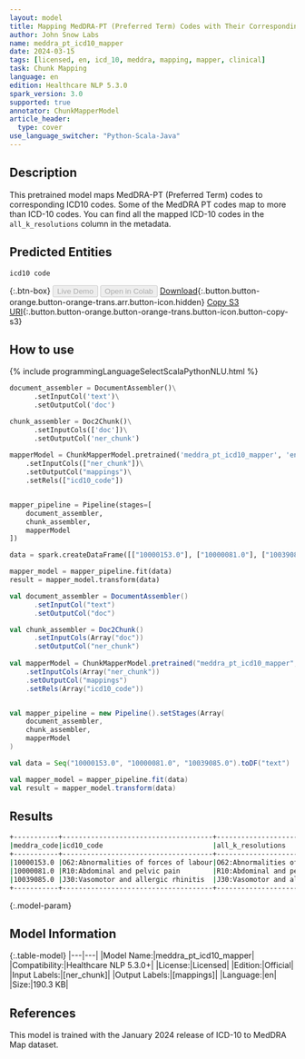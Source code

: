 ```yaml
---
layout: model
title: Mapping MedDRA-PT (Preferred Term) Codes with Their Corresponding ICD-10 Codes
author: John Snow Labs
name: meddra_pt_icd10_mapper
date: 2024-03-15
tags: [licensed, en, icd_10, meddra, mapping, mapper, clinical]
task: Chunk Mapping
language: en
edition: Healthcare NLP 5.3.0
spark_version: 3.0
supported: true
annotator: ChunkMapperModel
article_header:
  type: cover
use_language_switcher: "Python-Scala-Java"
---
```


## Description

This pretrained model maps MedDRA-PT (Preferred Term) codes to corresponding ICD10 codes. Some of the MedDRA PT codes map to more than ICD-10 codes. You can find all the mapped ICD-10 codes in the `all_k_resolutions` column in the metadata.

## Predicted Entities

`icd10 code`

{:.btn-box}
<button class="button button-orange" disabled>Live Demo</button>
<button class="button button-orange" disabled>Open in Colab</button>
[Download](https://s3.amazonaws.com/auxdata.johnsnowlabs.com/clinical/models/meddra_pt_icd10_mapper_en_5.3.0_3.0_1710509108182.zip){:.button.button-orange.button-orange-trans.arr.button-icon.hidden}
[Copy S3 URI](s3://auxdata.johnsnowlabs.com/clinical/models/meddra_pt_icd10_mapper_en_5.3.0_3.0_1710509108182.zip){:.button.button-orange.button-orange-trans.button-icon.button-copy-s3}

## How to use

<div class="tabs-box" markdown="1">
{% include programmingLanguageSelectScalaPythonNLU.html %}
  
```python
document_assembler = DocumentAssembler()\
      .setInputCol('text')\
      .setOutputCol('doc')

chunk_assembler = Doc2Chunk()\
      .setInputCols(['doc'])\
      .setOutputCol('ner_chunk')
 
mapperModel = ChunkMapperModel.pretrained('meddra_pt_icd10_mapper', 'en', 'clinical/models')\
    .setInputCols(["ner_chunk"])\
    .setOutputCol("mappings")\
    .setRels(["icd10_code"])


mapper_pipeline = Pipeline(stages=[
    document_assembler,
    chunk_assembler,
    mapperModel
])

data = spark.createDataFrame([["10000153.0"], ["10000081.0"], ["10039085.0"]]).toDF("text")

mapper_model = mapper_pipeline.fit(data)
result = mapper_model.transform(data)
```
```scala
val document_assembler = DocumentAssembler()
      .setInputCol("text")
      .setOutputCol("doc")

val chunk_assembler = Doc2Chunk()
      .setInputCols(Array("doc"))
      .setOutputCol("ner_chunk")
 
val mapperModel = ChunkMapperModel.pretrained("meddra_pt_icd10_mapper", "en", "clinical/models")
    .setInputCols(Array("ner_chunk"))
    .setOutputCol("mappings")
    .setRels(Array("icd10_code"))


val mapper_pipeline = new Pipeline().setStages(Array(
    document_assembler,
    chunk_assembler,
    mapperModel
)

val data = Seq("10000153.0", "10000081.0", "10039085.0").toDF("text")

val mapper_model = mapper_pipeline.fit(data)
val result = mapper_model.transform(data)
```
</div>

## Results

```bash
+-----------+-------------------------------------+------------------------------------------------------------------------------------------------------------------------------------------+
|meddra_code|icd10_code                           |all_k_resolutions                                                                                                                         |
+-----------+-------------------------------------+------------------------------------------------------------------------------------------------------------------------------------------+
|10000153.0 |O62:Abnormalities of forces of labour|O62:Abnormalities of forces of labour:::O62.8:Other abnormalities of forces of labour:::O62.9:Abnormality of forces of labour, unspecified|
|10000081.0 |R10:Abdominal and pelvic pain        |R10:Abdominal and pelvic pain:::R10.4:Other and unspecified abdominal pain                                                                |
|10039085.0 |J30:Vasomotor and allergic rhinitis  |J30:Vasomotor and allergic rhinitis:::J30.3:Other allergic rhinitis:::J30.4:Allergic rhinitis, unspecified                                |
+-----------+-------------------------------------+------------------------------------------------------------------------------------------------------------------------------------------+
```

{:.model-param}
## Model Information

{:.table-model}
|---|---|
|Model Name:|meddra_pt_icd10_mapper|
|Compatibility:|Healthcare NLP 5.3.0+|
|License:|Licensed|
|Edition:|Official|
|Input Labels:|[ner_chunk]|
|Output Labels:|[mappings]|
|Language:|en|
|Size:|190.3 KB|

## References

This model is trained with the January 2024 release of ICD-10 to MedDRA Map dataset.
